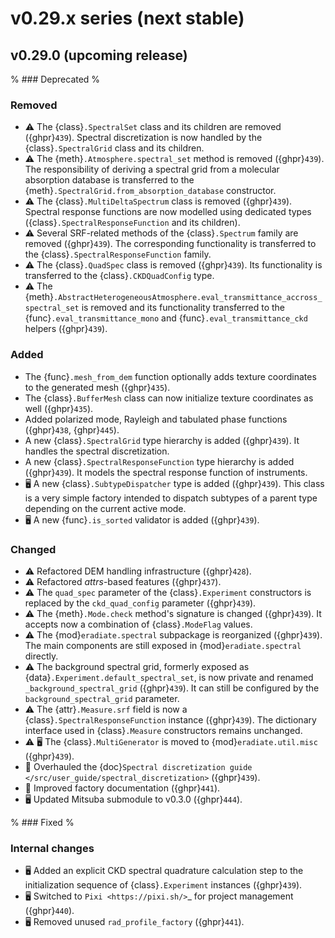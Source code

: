 # v0.29.x series (next stable)

## v0.29.0 (upcoming release)

% ### Deprecated
%

### Removed

* ⚠️ The {class}`.SpectralSet` class and its children are removed ({ghpr}`439`).
  Spectral discretization is now handled by the {class}`.SpectralGrid` class and
  its children.
* ⚠️ The {meth}`.Atmosphere.spectral_set` method is removed ({ghpr}`439`). The
  responsibility of deriving a spectral grid from a molecular absorption
  database is transferred to the {meth}`.SpectralGrid.from_absorption_database`
  constructor.
* ⚠️ The {class}`.MultiDeltaSpectrum` class is removed ({ghpr}`439`). Spectral
  response functions are now modelled using dedicated types
  ({class}`.SpectralResponseFunction` and its children).
* ⚠️ Several SRF-related methods of the {class}`.Spectrum` family are removed
  ({ghpr}`439`). The corresponding functionality is transferred to the
  {class}`.SpectralResponseFunction` family.
* ⚠️ The {class}`.QuadSpec` class is removed ({ghpr}`439`). Its functionality is
  transferred to the {class}`.CKDQuadConfig` type.
* ⚠️ The {meth}`.AbstractHeterogeneousAtmosphere.eval_transmittance_accross_spectral_set`
  is removed and its functionality transferred to the
  {func}`.eval_transmittance_mono` and {func}`.eval_transmittance_ckd` helpers
  ({ghpr}`439`).

### Added

* The {func}`.mesh_from_dem` function optionally adds texture coordinates to the
  generated mesh ({ghpr}`435`).
* The {class}`.BufferMesh` class can now initialize texture coordinates as well
  ({ghpr}`435`).
* Added polarized mode, Rayleigh and tabulated phase functions ({ghpr}`438`,
  {ghpr}`445`).
* A new {class}`.SpectralGrid` type hierarchy is added ({ghpr}`439`). It handles
  the spectral discretization.
* A new {class}`.SpectralResponseFunction` type hierarchy is added
  ({ghpr}`439`). It models the spectral response function of instruments.
* 🖥️ A new {class}`.SubtypeDispatcher` type is added ({ghpr}`439`). This class
  is a very simple factory intended to dispatch subtypes of a parent type
  depending on the current active mode.
* 🖥️ A new {func}`.is_sorted` validator is added ({ghpr}`439`).

### Changed

* ⚠️ Refactored DEM handling infrastructure ({ghpr}`428`).
* ⚠️ Refactored *attrs*-based features ({ghpr}`437`).
* ⚠️ The `quad_spec` parameter of the {class}`.Experiment` constructors is
  replaced by the `ckd_quad_config` parameter ({ghpr}`439`).
* ⚠️ The {meth}`.Mode.check` method's signature is changed ({ghpr}`439`). It
  accepts now a combination of {class}`.ModeFlag` values.
* ⚠️ The {mod}`eradiate.spectral` subpackage is reorganized ({ghpr}`439`).
  The main components are still exposed in {mod}`eradiate.spectral` directly.
* ⚠️ The background spectral grid, formerly exposed as
  {data}`.Experiment.default_spectral_set`, is now private and renamed
  `_background_spectral_grid` ({ghpr}`439`). It can still be configured by the
  `background_spectral_grid` parameter.
* ⚠️ The {attr}`.Measure.srf` field is now a {class}`.SpectralResponseFunction`
  instance ({ghpr}`439`). The dictionary interface used in {class}`.Measure`
  constructors remains unchanged.
* ⚠️ 🖥️ The {class}`.MultiGenerator` is moved to {mod}`eradiate.util.misc`
  ({ghpr}`439`).
* 📖 Overhauled the
  {doc}`Spectral discretization guide </src/user_guide/spectral_discretization>`
  ({ghpr}`439`).
* 📖 Improved factory documentation ({ghpr}`441`).
* 🖥️ Updated Mitsuba submodule to v0.3.0 ({ghpr}`444`).

% ### Fixed
%

### Internal changes

* 🖥️ Added an explicit CKD spectral quadrature calculation step to the
  initialization sequence of {class}`.Experiment` instances ({ghpr}`439`).
* 🖥️ Switched to `Pixi <https://pixi.sh/>`_ for project management ({ghpr}`440`).
* 🖥️ Removed unused `rad_profile_factory` ({ghpr}`441`).
